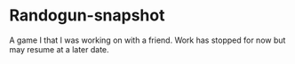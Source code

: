 # Randogun-snapshot
A game I that I was working on with a friend. Work has stopped for now but may resume at a later date.
